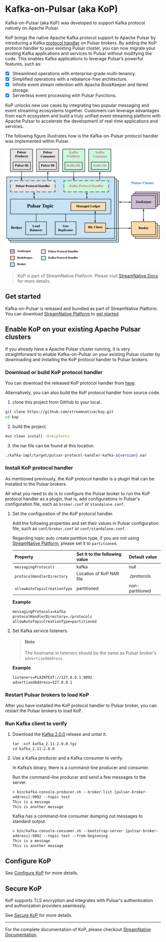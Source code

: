 # Kafka-on-Pulsar (aka KoP)

Kafka-on-Pulsar (aka KoP) was developed to support Kafka protocol natively on Apache Pulsar.

KoP brings the native Apache Kafka protocol support to Apache Pulsar by introducing a Kafka [protocol handler](https://github.com/apache/pulsar/blob/master/pulsar-broker/src/main/java/org/apache/pulsar/broker/protocol/ProtocolHandler.java) on
Pulsar brokers. By adding the KoP protocol handler to your existing Pulsar cluster, you can now migrate your existing
Kafka applications and services to Pulsar without modifying the code. This enables Kafka applications to leverage Pulsar’s
powerful features, such as:

- [x] Streamlined operations with enterprise-grade multi-tenancy. 
- [x] Simplified operations with a rebalance-free architecture.
- [x] Infinite event stream retention with Apache BookKeeper and tiered storage.
- [x] Serverless event processing with Pulsar Functions.

KoP unlocks new use cases by integrating two popular messaging and event streaming ecosystems together.
Customers can leverage advantages from each ecosystem and build a truly unified event streaming platform with
Apache Pulsar to accelerate the development of real-time applications and services. 

The following figure illustrates how is the Kafka-on-Pulsar protocol handler was implemented within Pulsar.

![](docs/kop-architecture.png)

> KoP is part of StreamNative Platform. Please visit [StreamNative Docs](https://streamnative.io/docs) for more details.

## Get started

Kafka-on-Pulsar is released and bundled as part of StreamNative Platform. You can download [StreamNative Platform](https://streamnative.io/download/platform) to [get started](https://streamnative.io/docs/v1.0.0/get-started/local/)

## Enable KoP on your existing Apache Pulsar clusters

If you already have a Apache Pulsar cluster running, it is very straightforward to enable Kafka-on-Pulsar on your existing Pulsar
cluster by downloading and installing the KoP protocol handler to Pulsar brokers.

### Download or build KoP protocol handler

You can download the released KoP protocol handler from [here](https://github.com/streamnative/kop/releases).

Alternatively, you can also build the KoP protocol handler from source code.

1. clone this project from GitHub to your local.

```bash
git clone https://github.com/streamnative/kop.git
cd kop
```

2. build the project.
```bash
mvn clean install -DskipTests
```

3. the nar file can be found at this location.
```bash
./kafka-impl/target/pulsar-protocol-handler-kafka-${version}.nar
```

### Install KoP protocol handler

As mentioned previously, the KoP protocol handler is a plugin that can be installed to the Pulsar brokers.

All what you need to do is to configure the Pulsar broker to run the KoP protocol handler as a plugin, that is,
add configurations in Pulsar's configuration file, such as `broker.conf` or `standalone.conf`.

1. Set the configuration of the KoP protocol handler.

    Add the following properties and set their values in Pulsar configuration file, such as `conf/broker.conf` or `conf/standalone.conf`.
    
    Regarding topic auto create partition type, if you are not using [StreamNative Platform](https://streamnative.io/docs/v1.0.0/), please set it to `partitioned`.

    Property | Set it to the following value | Default value
    |---|---|---
    `messagingProtocols` | kafka | null
    `protocolHandlerDirectory`| Location of KoP NAR file | ./protocols
    `allowAutoTopicCreationType`| partitioned | non-partitioned
    
    **Example**

    ```
    messagingProtocols=kafka
    protocolHandlerDirectory=./protocols
    allowAutoTopicCreationType=partitioned
    ```

2. Set Kafka service listeners.

    > #### Note
    > The hostname in listeners should be the same as Pulsar broker's `advertisedAddress`.

    **Example**

    ```
    listeners=PLAINTEXT://127.0.0.1:9092
    advertisedAddress=127.0.0.1
    ```

### Restart Pulsar brokers to load KoP

After you have installed the KoP protocol handler to Pulsar broker, you can restart the Pulsar brokers to load KoP.

### Run Kafka client to verify

1. Download the [Kafka 2.0.0](https://www.apache.org/dyn/closer.cgi?path=/kafka/2.0.0/kafka_2.11-2.0.0.tgz) release and untar it.

    ```
    tar -xzf kafka_2.11-2.0.0.tgz
    cd kafka_2.11-2.0.0
    ```

2. Use a Kafka producer and a Kafka consumer to verify.

    In Kafka’s binary, there is a command-line producer and consumer.

    Run the command-line producer and send a few messages to the server.

    ```
    > bin/kafka-console-producer.sh --broker-list [pulsar-broker-address]:9092 --topic test
    This is a message
    This is another message
    ```

    Kafka has a command-line consumer dumping out messages to standard output.

    ```
    > bin/kafka-console-consumer.sh --bootstrap-server [pulsar-broker-address]:9092 --topic test --from-beginning
    This is a message
    This is another message
    ```

## Configure KoP

See [Configure KoP](https://streamnative.io/docs/v1.0.0/configure/pulsar-core/kop/) for more details.

## Secure KoP

KoP supports TLS encryption and integrates with Pulsar's authentication and authorization providers seamlessly.

See [Secure KoP](https://streamnative.io/docs/v1.0.0/secure/pulsar-core/kop/) for more details.

---

For the complete documentation of KoP, please checkout [StreamNative Documentation](https://streamnative.io/docs/kop).
